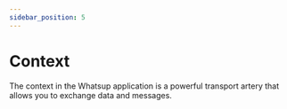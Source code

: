 ```yaml
---
sidebar_position: 5
---
```


# Context

The context in the Whatsup application is a powerful transport artery that allows you to exchange data and messages.
